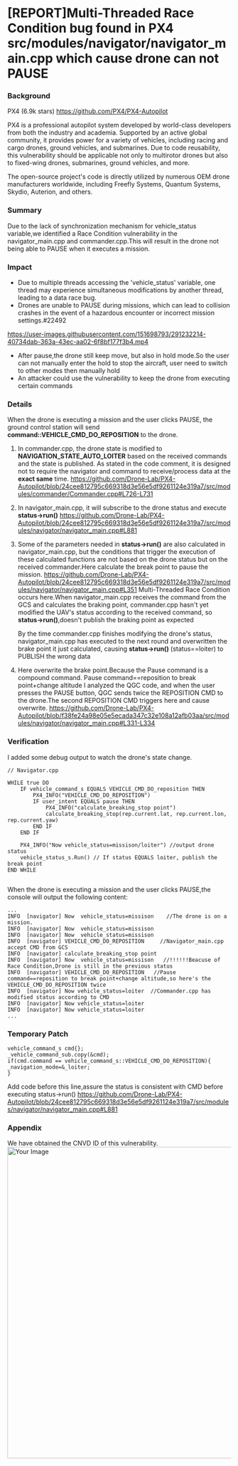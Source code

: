 # [REPORT]Multi-Threaded Race Condition bug found in PX4 src/modules/navigator/navigator_main.cpp which cause drone can not PAUSE

### Background

PX4 (6.9k stars) https://github.com/PX4/PX4-Autopilot

PX4 is a professional autopilot system developed by world-class developers from both the industry and academia. Supported by an active global community, it provides power for a variety of vehicles, including racing and cargo drones, ground vehicles, and submarines. Due to code reusability, this vulnerability should be applicable not only to multirotor drones but also to fixed-wing drones, submarines, ground vehicles, and more.

The open-source project's code is directly utilized by numerous OEM drone manufacturers worldwide, including Freefly Systems, Quantum Systems, Skydio, Auterion, and others.

### Summary
Due to the lack of synchronization mechanism for vehicle_status variable,we identified a Race Condition  vulnerability in the navigator_main.cpp and commander.cpp.This will result in the drone not being able to PAUSE when it executes a mission.

### Impact
- Due to multiple threads accessing the 'vehicle_status' variable, one thread may experience simultaneous modifications by another thread, leading to a data race bug.
- Drones are unable to PAUSE during missions, which can lead to collision crashes in the event of a hazardous encounter or incorrect mission settings.#22492

https://user-images.githubusercontent.com/151698793/291232214-40734dab-363a-43ec-aa02-6f8bf177f3b4.mp4

- After pause,the drone still keep move, but also in hold mode.So the user can not manually enter the hold to stop the aircraft, user need to switch to other modes then manually hold
- An attacker could use the vulnerability to keep the drone from executing certain commands


### Details
When the drone is executing a mission and the user clicks PAUSE, the ground control station will send **command::VEHICLE_CMD_DO_REPOSITION** to the drone.
1. In commander.cpp, the drone state is modified to **NAVIGATION_STATE_AUTO_LOITER** based on the received commands and the state is published.
As stated in the code comment, it is designed not to require the navigator and command to receive/process data at the **exact same** time.
https://github.com/Drone-Lab/PX4-Autopilot/blob/24cee812795c669318d3e56e5df9261124e319a7/src/modules/commander/Commander.cpp#L726-L731




2. In navigator_main.cpp, it will subscribe to the drone status and execute **status->run()**
https://github.com/Drone-Lab/PX4-Autopilot/blob/24cee812795c669318d3e56e5df9261124e319a7/src/modules/navigator/navigator_main.cpp#L881

3. Some of the parameters needed in **status->run()** are also calculated in navigator_main.cpp, but the conditions that trigger the execution of these calculated functions are not based on the drone status but on the received commander.Here calculate the break point to pause the mission.
https://github.com/Drone-Lab/PX4-Autopilot/blob/24cee812795c669318d3e56e5df9261124e319a7/src/modules/navigator/navigator_main.cpp#L351
Multi-Threaded Race Condition occurs here.When navigator_main.cpp receives the command from the GCS and calculates the braking point, commander.cpp hasn't yet modified the UAV's status according to the received command, so **status->run()**,doesn't publish the braking point as expected

   By the time commander.cpp finishes modifying the drone's status, navigator_main.cpp has executed to the next round and overwritten the brake point it just calculated, causing **status->run()** (status==loiter) to PUBLISH the wrong data

4. Here overwrite the brake point.Because the Pause command is a compound command.
Pause command==reposition to break point+change altitude
I analyzed the QGC code, and when the user presses the PAUSE button, QGC sends twice the REPOSITION CMD to the drone.The second REPOSITION CMD triggers here and cause overwrite.
https://github.com/Drone-Lab/PX4-Autopilot/blob/f38fe24a98e05e5ecada347c32e108a12afb03aa/src/modules/navigator/navigator_main.cpp#L331-L334

### Verification
I added some debug output to watch the drone's state change.

```
// Navigator.cpp

WHILE true DO
    IF vehicle_command_s EQUALS VEHICLE_CMD_DO_reposition THEN
        PX4_INFO("VEHICLE_CMD_DO_REPOSITION")
        IF user_intent EQUALS pause THEN
            PX4_INFO("calculate_breaking_stop point")
            calculate_breaking_stop(rep.current.lat, rep.current.lon, rep.current.yaw)
        END IF
    END IF

    PX4_INFO("Now vehicle_status=missison/loiter") //output drone status
    vehicle_status_s.Run() // If status EQUALS loiter, publish the break point
END WHILE


```
When the drone is executing a mission and the user clicks PAUSE,the console will output the following content:

```
...
INFO  [navigator] Now  vehicle_status=missison    //The drone is on a mission.
INFO  [navigator] Now  vehicle_status=missison
INFO  [navigator] Now  vehicle_status=missison
INFO  [navigator] VEHICLE_CMD_DO_REPOSITION     //Navigator_main.cpp accept CMD from GCS
INFO  [navigator] calculate_breaking_stop point             
INFO  [navigator] Now  vehicle_status=missison   //!!!!!!Beacuse of Race Condition,Drone is still in the previous status
INFO  [navigator] VEHICLE_CMD_DO_REPOSITION   //Pause command==reposition to break point+change altitude,so here's the VEHICLE_CMD_DO_REPOSITION twice
INFO  [navigator] Now vehicle_status=loiter  //Commander.cpp has modified status according to CMD
INFO  [navigator] Now vehicle_status=loiter
INFO  [navigator] Now vehicle_status=loiter
...
```
### Temporary Patch


```
vehicle_command_s cmd{};
_vehicle_command_sub.copy(&cmd);
if(cmd.command == vehicle_command_s::VEHICLE_CMD_DO_REPOSITION){
_navigation_mode=&_loiter;
}
```
Add code before this line,assure the status is consistent with CMD before executing status->run()
https://github.com/Drone-Lab/PX4-Autopilot/blob/24cee812795c669318d3e56e5df9261124e319a7/src/modules/navigator/navigator_main.cpp#L881




### Appendix
We have obtained the CNVD ID of this vulnerability.
<img src="https://github.com/Drone-Lab/PX4-Autopilot/assets/151698793/91a6f030-4700-41d7-8329-4f4192c3069d" alt="Your Image" width="700">

